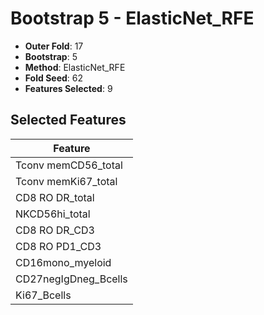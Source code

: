 # Bootstrap 5 - ElasticNet_RFE

- **Outer Fold**: 17
- **Bootstrap**: 5
- **Method**: ElasticNet_RFE
- **Fold Seed**: 62
- **Features Selected**: 9

## Selected Features

| Feature |
|---------|
| Tconv memCD56_total |
| Tconv memKi67_total |
| CD8 RO DR_total |
| NKCD56hi_total |
| CD8 RO DR_CD3 |
| CD8 RO PD1_CD3 |
| CD16mono_myeloid |
| CD27negIgDneg_Bcells |
| Ki67_Bcells |
